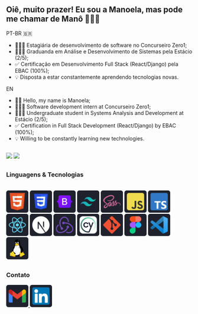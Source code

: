 ## Oiê, muito prazer! Eu sou a Manoela, mas pode me chamar de Manô 🙋🏻‍♀️

PT-BR 🇧🇷

- 👩🏻‍💻 Estagiária de desenvolvimento de software no Concurseiro Zero1;
- 👩🏻‍🎓 Graduanda em Análise e Desenvolvimento de Sistemas pela Estácio (2/5);
- ✅ Certificação em Desenvolvimento Full Stack (React/Django) pela EBAC (100%);
- 💡 Disposta a estar constantemente aprendendo tecnologias novas.

EN
- 👋🏻 Hello, my name is Manoela;
- 👩🏻‍💻 Software development intern at Concurseiro Zero1;
- 👩🏻‍🎓 Undergraduate student in Systems Analysis and Development at Estácio (2/5);
- ✅ Certification in Full Stack Development (React/Django) by EBAC (100%);
- 💡 Willing to be constantly learning new technologies.

##

<div display="flex">
    <img height="210px" src="https://github-readme-stats.vercel.app/api?username=manoelacsilva&show_icons=true&include_all_commits=true&count_private=true&title_color=ffffff&text_color=ffffff&bg_color=0d1117" />
    <img height="210px" src="https://github-readme-stats.vercel.app/api/top-langs/?username=manoelacsilva&layout=compact&langs_count=12&title_color=ffffff&text_color=ffffff&bg_color=0d1117" />
</div>
    

##

  <h3>Linguagens & Tecnologias</h3>
   <div style="display: inline_block"><br>
   <img alt="HTML" height="60" width="60" src="https://github.com/gui-bus/TechIcons/blob/main/Dark/HTML.svg">
   <img alt="CSS" height="60" width="60" src="https://github.com/gui-bus/TechIcons/blob/main/Dark/CSS.svg">
   <img alt="Bootstrap" height="60" width="60" src="https://github.com/gui-bus/TechIcons/blob/main/Dark/Bootstrap.svg">
   <img alt="TailwindCSS" height="60" width="60" src="https://github.com/gui-bus/TechIcons/blob/main/Dark/TailwindCSS.svg">
   <img alt="Sass" height="60" width="60" src="https://github.com/gui-bus/TechIcons/blob/main/Dark/Sass.svg">
   <img alt="Javascript" height="60" width="60" src="https://github.com/gui-bus/TechIcons/blob/main/Dark/Javascript.svg">
   <img alt="Typescript" height="60" width="60" src="https://github.com/gui-bus/TechIcons/blob/main/Dark/Typescript.svg">
   <img alt="React" height="60" width="60" src="https://github.com/gui-bus/TechIcons/blob/main/Dark/React.svg">
   <img alt="NextJS" height="60" width="60" src="https://github.com/gui-bus/TechIcons/blob/main/Dark/NextJS.svg">
   <img alt="Redux" height="60" width="60" src="https://github.com/gui-bus/TechIcons/blob/main/Dark/Redux.svg">
   <img alt="Cypress" height="60" width="60" src="https://github.com/gui-bus/TechIcons/blob/main/Dark/Cypress.svg">
   <img alt="GIT" height="60" width="60" src="https://github.com/gui-bus/TechIcons/blob/main/Dark/GIT.svg">
   <img alt="Figma" height="60" width="60" src="https://github.com/gui-bus/TechIcons/blob/main/Dark/Figma.svg">
   <img alt="VSCode" height="60" width="60" src="https://github.com/gui-bus/TechIcons/blob/main/Dark/VSCode.svg">
   <img alt="Linux" height="60" width="60" src="https://github.com/gui-bus/TechIcons/blob/main/Dark/Linux.svg">
    
<!--      
<img align="center" alt="Manoela-HTML" height="35" width="40" src="https://raw.githubusercontent.com/devicons/devicon/master/icons/html5/html5-original.svg">
    <img align="center" alt="Manoela-CSS" height="35" width="40" src="https://raw.githubusercontent.com/devicons/devicon/master/icons/css3/css3-original.svg">
    <img align="center" alt="Manoela-Bootstrap" height="40" width="45" title="Bootstrap" src="https://cdn.jsdelivr.net/gh/devicons/devicon/icons/bootstrap/bootstrap-original.svg">
    <img align="center" alt="Manoela-Sass" height="40" width="40" src="https://cdn.jsdelivr.net/gh/devicons/devicon/icons/sass/sass-original.svg" />
    <img align="center" alt="Manoela-jquey" height="40" width="40" src="https://cdn.jsdelivr.net/gh/devicons/devicon/icons/jquery/jquery-original.svg" />
    <img align="center" alt="Manoela-jquey" height="40" width="40" src="https://raw.githubusercontent.com/devicons/devicon/master/icons/gulp/gulp-plain.svg"/> 
    <img align="center" alt="Manoela-Js" height="35" width="40" src="https://raw.githubusercontent.com/devicons/devicon/master/icons/javascript/javascript-plain.svg">
    <img align="center" alt="Manoela-Ts" height="35" width="40" src="https://raw.githubusercontent.com/devicons/devicon/master/icons/typescript/typescript-plain.svg">
    <img align="center" alt="Manoela-Vue" height="35" width="40" src="https://cdn.jsdelivr.net/gh/devicons/devicon/icons/vuejs/vuejs-original.svg" />
    <img align="center" alt="Manoela-React" height="35" width="40" src="https://raw.githubusercontent.com/devicons/devicon/master/icons/react/react-original.svg">
    <img align="center" alt="Manoela-Redux" height="35" width="40" src="https://cdn.jsdelivr.net/gh/devicons/devicon/icons/redux/redux-original.svg" />
    <img align="center" alt="Manoela-Jest" height="30" width="40" src="https://cdn.jsdelivr.net/gh/devicons/devicon/icons/jest/jest-plain.svg"/>
    <img align="center" alt="Manoela-git" height="35" width="40" src="https://raw.githubusercontent.com/devicons/devicon/master/icons/git/git-original.svg">
    <img align="center" alt="Manoela-figma" height="35" width="40" src="https://cdn.jsdelivr.net/gh/devicons/devicon/icons/figma/figma-original.svg"  />
  <img align="center" alt="Cah-Node" height="30" width="40" src="https://cdn.jsdelivr.net/gh/devicons/devicon/icons/nodejs/nodejs-plain.svg"/>
  <img align="center" alt="Cah-MySQL" height="30" width="40" src="https://cdn.jsdelivr.net/gh/devicons/devicon/icons/mysql/mysql-original.svg"/>
  <img align="center" alt="Cah-Docker" height="30" width="40" src="https://cdn.jsdelivr.net/gh/devicons/devicon/icons/docker/docker-plain.svg"/>
  <img align="center" alt="Luccas-Python" height="30" width="40" src="https://raw.githubusercontent.com/devicons/devicon/master/icons/python/python-original.svg">
  <img align="center" alt="Luccas-Firebase" height="30" width="40" src="https://cdn.jsdelivr.net/gh/devicons/devicon/icons/firebase/firebase-plain.svg" />
  <img alt="mong-db" height="45" width="55" src="https://cdn.jsdelivr.net/gh/devicons/devicon/icons/nextjs/nextjs-line.svg" />
  <a href = "mailto:manoelacs62@gmail.com"><img src="https://img.shields.io/badge/-Gmail-%23333?style=for-the-badge&logo=gmail&logoColor=white" target="_blank"></a>
   <a href="https://www.linkedin.com/in/manoela-coelho" target="_blank"><img src="https://img.shields.io/badge/-LinkedIn-%230077B5?style=for-the-badge&logo=linkedin&logoColor=white" target="_blank"></a> -->
   </div>

##

 <div>
   <h3>Contato</h3>
   
 <a href="mailto:manoelacs62@gmail.com">
<img alt="Gmail" height="60" width="60" src="https://github.com/gui-bus/TechIcons/blob/main/Dark/Gmail.svg"> 
  </a>
     <a href="https://www.linkedin.com/in/manoela-coelho">
    <img alt="Linkedin" height="60" width="60" src="https://github.com/gui-bus/TechIcons/blob/main/Dark/Linkedin.svg"> 
  </a>
 </div>
<!---
manoelacsilva/manoelacsilva is a ✨ special ✨ repository because its `README.md` (this file) appears on your GitHub profile.
You can click the Preview link to take a look at your changes.
--->
